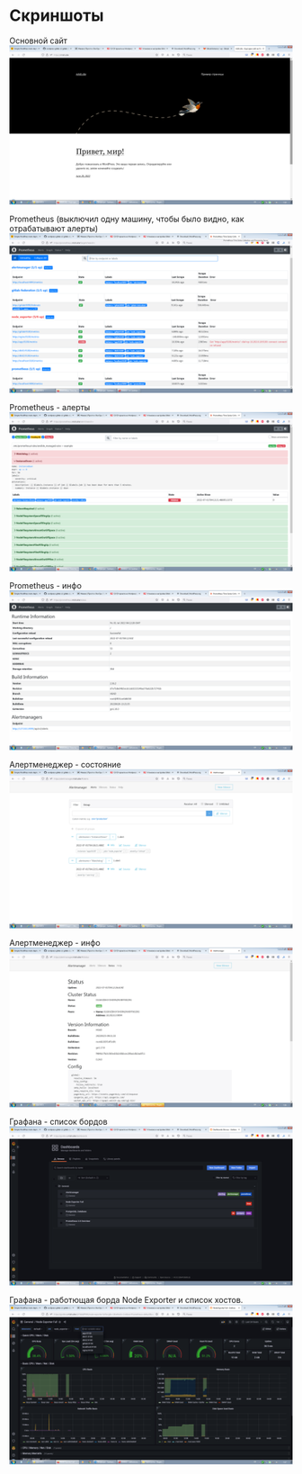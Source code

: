 # Скриншоты  
Основной сайт  
![](/screenshots/web1.png)  
  
Prometheus (выключил одну машину, чтобы было видно, как отрабатывают алерты) 
![](/screenshots/prometheus1.png)  
  
Prometheus - алерты
![](/screenshots/prometheus2.png)  
  
Prometheus - инфо
![](/screenshots/prometheus3.png)  
  
Алертменеджер - состояние
![](/screenshots/alertmanager1.png)  
  
Алертменеджер - инфо
![](/screenshots/alertmanager2.png)  
  
Графана - список бордов
![](/screenshots/grafana1.png)  
  
Графана - работющая борда Node Exporter и список хостов. 
![](/screenshots/grafana2.png)  
